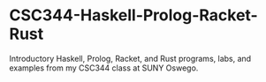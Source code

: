 # CSC344-Haskell-Prolog-Racket-Rust
Introductory Haskell, Prolog, Racket, and Rust programs, labs, and examples from my CSC344 class at SUNY Oswego.

